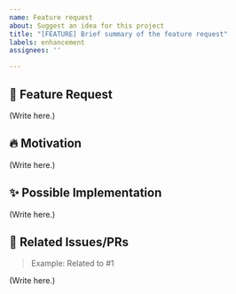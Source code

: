 ```yaml
---
name: Feature request
about: Suggest an idea for this project
title: "[FEATURE] Brief summary of the feature request"
labels: enhancement
assignees: ''

---
```


## 🚀 Feature Request

<!--
   Provide a clear and concise description of the feature you would like to see added to the project.
   Explain why this feature would be useful to other users and how it would improve their experience.
-->

(Write here.)

## 🔥 Motivation

<!--
   Describe the motivation or the context behind this feature request.
   Example: "I find it difficult to navigate through the site's content and I believe this feature would make it easier for users to find what they are looking for."
-->

(Write here.)

## ✨ Possible Implementation

<!--
   If you have ideas on how to implement this feature, you can share them here.
   Example: "I suggest adding a search bar to the top navigation bar to allow users to search for content on the site."
-->

(Write here.)

## 🔗 Related Issues/PRs

> Example: Related to #1

(Write here.)
